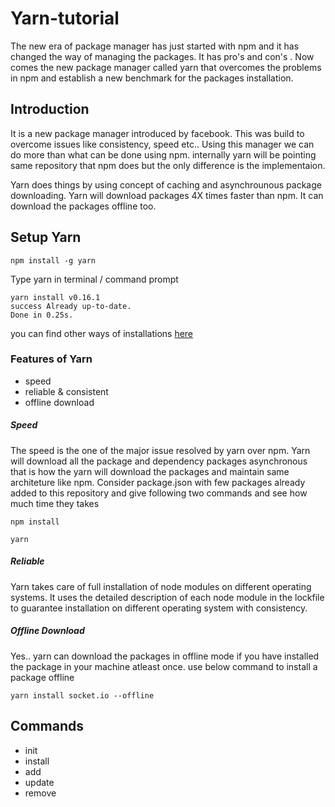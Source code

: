 # Yarn-tutorial

The new era of package manager has just started with npm and it has changed the way of managing the packages. It has pro's and con's . Now comes the new package manager called yarn that overcomes the problems in npm and establish a new benchmark for the 
packages installation.

## Introduction

It is a new package manager introduced by facebook. This was build to overcome issues like consistency, speed etc.. Using this manager we can do more than what can be done using npm. internally yarn will be pointing same repository that npm does but the only difference is the implementaion.

Yarn does things by using concept of caching and asynchrounous package downloading. Yarn will download packages 4X times faster than npm. It can download the packages offline too. 

## Setup Yarn 

``````
npm install -g yarn
``````
Type yarn in terminal / command prompt
``````
yarn install v0.16.1                                                                               
success Already up-to-date.                                                                  
Done in 0.25s.
``````

you can find other ways of installations [here](https://yarnpkg.com/en/docs/install#mac-tab)

### Features of Yarn

- speed
- reliable & consistent
- offline download

##### Speed

The speed is the one of the major issue resolved by yarn over npm. Yarn will download all the package and dependency packages asynchronous that is how the yarn will download the packages and maintain same architeture like npm. Consider package.json with few packages already added to this repository and give following two commands and see how much time they takes

``````
npm install 
``````

``````
yarn
``````
##### Reliable

Yarn takes care of full installation of node modules on different operating systems. It uses the detailed description of each node module in the lockfile to guarantee installation on different operating system with consistency.

##### Offline Download

Yes.. yarn can download the packages in offline mode if you have installed the package in your machine atleast once. use below command to install a package offline 

``````
yarn install socket.io --offline
``````



## Commands 

* init
* install
* add
* update 
* remove




